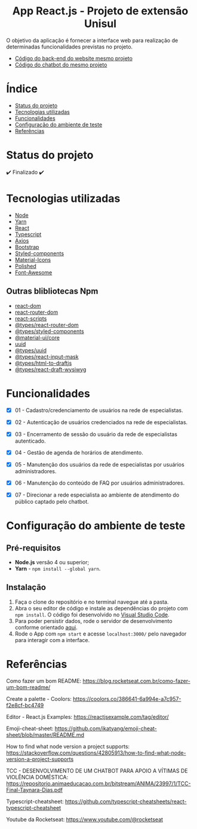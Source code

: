 <h1 align="center"> App React.js - Projeto de extensão Unisul</h1>

<p>O objetivo da aplicação é fornecer a interface web para realização de determinadas funcionalidades previstas no projeto.</p>

* [Código do back-end do website mesmo projeto](https://github.com/TayDias/AppVulSocial_backend-Node-Typescript/edit/master/README.md)
* [Código do chatbot do mesmo projeto](https://github.com/TayDias/Chatbot-Grace---BLiP-Chat)


# Índice

* [Status do projeto](#Status-do-projeto)
* [Tecnologias utilizadas](#Tecnologias-utilizadas)
* [Funcionalidades](#Funcionalidades)
* [Configuração do ambiente de teste](#Configuração-do-ambiente-de-teste)
* [Referências](#Referências)


# Status do projeto

:heavy_check_mark: Finalizado :heavy_check_mark:


# Tecnologias utilizadas

- [Node](https://nodejs.org/en/download/)
- [Yarn](https://classic.yarnpkg.com/lang/en/docs/install/#windows-stable)
- [React](https://pt-br.reactjs.org/docs/create-a-new-react-app.html#create-react-app)
- [Typescript](https://www.typescriptlang.org)
- [Axios](https://axios-http.com/ptbr/docs/intro)
- [Bootstrap](https://getbootstrap.com)
- [Styled-components](https://styled-components.com)
- [Material-Icons](https://mui.com/material-ui/material-icons/)
- [Polished](https://polished.js.org)
- [Font-Awesome](https://fontawesome.com/v5/docs/web/use-with/react)

## Outras blibliotecas Npm

- [react-dom](https://www.npmjs.com/package/react-dom)
- [react-router-dom](https://www.npmjs.com/package/react-router-dom)
- [react-scripts](https://www.npmjs.com/package/react-scripts)
- [@types/react-router-dom](https://www.npmjs.com/package/@types/react-router-dom)
- [@types/styled-components](https://www.npmjs.com/package/@types/styled-components)
- [@material-ui/core](https://www.npmjs.com/package/@material-ui/core)
- [uuid](https://www.npmjs.com/package/uuid)
- [@types/uuid](https://www.npmjs.com/package/@types/uuid)
- [@types/react-input-mask](https://www.npmjs.com/package/@types/react-input-mask)
- [@types/html-to-draftjs](https://www.npmjs.com/package/@types/html-to-draftjs)
- [@types/react-draft-wysiwyg](https://www.npmjs.com/package/@types/react-draft-wysiwyg)


# Funcionalidades

- [X] 01 - Cadastro/credenciamento de usuários na rede de especialistas.
- [X] 02 - Autenticação de usuários credenciados na rede de especialistas.
- [X] 03 - Encerramento de sessão do usuário da rede de especialistas autenticado.
- [X] 04 - Gestão de agenda de horários de atendimento.
- [X] 05 - Manutenção dos usuários da rede de especialistas por usuários administradores.
- [X] 06 - Manutenção do conteúdo de FAQ por usuários administradores.
- [X] 07 - Direcionar a rede especialista ao ambiente de atendimento do público captado pelo chatbot.


# Configuração do ambiente de teste

## Pré-requisitos

- **Node.js** versão 4 ou superior;
- **Yarn** - `npm install --global yarn`.

## Instalação

1. Faça o clone do repositório e no terminal navegue até a pasta.
2. Abra o seu editor de código e instale as dependências do projeto com `npm install`. O código foi desenvolvido no [Visual Studio Code](https://code.visualstudio.com).
3. Para poder persistir dados, rode o servidor de desenvolvimento conforme orientado [aqui](https://github.com/TayDias/AppVulSocial_backend-Node-Typescript).
4. Rode o App com `npm start` e acesse `localhost:3000/` pelo navegador para interagir com a interface.


# Referências

Como fazer um bom README: 
https://blog.rocketseat.com.br/como-fazer-um-bom-readme/

Create a palette - Coolors:
https://coolors.co/386641-6a994e-a7c957-f2e8cf-bc4749

Editor - React.js Examples:
https://reactjsexample.com/tag/editor/

Emoji-cheat-sheet:
https://github.com/ikatyang/emoji-cheat-sheet/blob/master/README.md

How to find what node version a project supports:
https://stackoverflow.com/questions/42805913/how-to-find-what-node-version-a-project-supports

TCC - DESENVOLVIMENTO DE UM CHATBOT PARA APOIO A VÍTIMAS DE VIOLÊNCIA DOMÉSTICA:
https://repositorio.animaeducacao.com.br/bitstream/ANIMA/23997/1/TCC-Final-Taynara-Dias.pdf

Typescript-cheatsheet:
https://github.com/typescript-cheatsheets/react-typescript-cheatsheet

Youtube da Rocketseat:
https://www.youtube.com/@rocketseat
